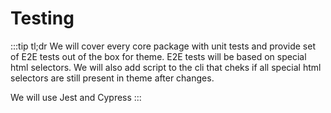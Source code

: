 # Testing

:::tip tl;dr
We will cover every core package with unit tests and provide set of E2E tests out of the box for theme. E2E tests will be based on special html selectors. We will also add script to the cli that cheks if all special html selectors are still present in theme after changes.

We will use Jest and Cypress
:::
